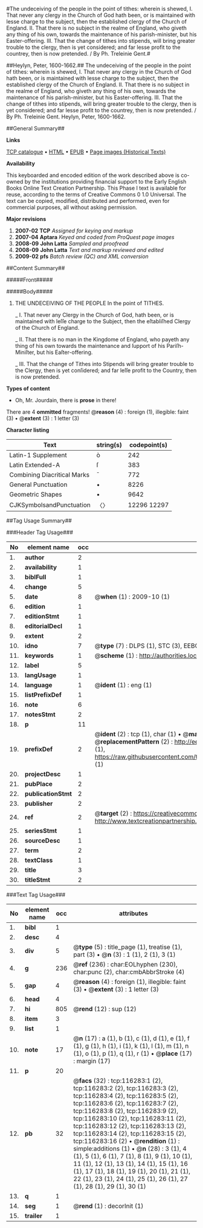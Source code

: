 #The undeceiving of the people in the point of tithes: wherein is shewed, I. That never any clergy in the Church of God hath been, or is maintained with lesse charge to the subject, then the established clergy of the Church of England. II. That there is no subject in the realme of England, who giveth any thing of his own, towards the maintenance of his parish-minister, but his Easter-offering. III. That the change of tithes into stipends, will bring greater trouble to the clergy, then is yet considered; and far lesse profit to the countrey, then is now pretended. / By Ph. Treleinie Gent.#

##Heylyn, Peter, 1600-1662.##
The undeceiving of the people in the point of tithes: wherein is shewed, I. That never any clergy in the Church of God hath been, or is maintained with lesse charge to the subject, then the established clergy of the Church of England. II. That there is no subject in the realme of England, who giveth any thing of his own, towards the maintenance of his parish-minister, but his Easter-offering. III. That the change of tithes into stipends, will bring greater trouble to the clergy, then is yet considered; and far lesse profit to the countrey, then is now pretended. / By Ph. Treleinie Gent.
Heylyn, Peter, 1600-1662.

##General Summary##

**Links**

[TCP catalogue](http://www.ota.ox.ac.uk/tcp/)  • 
[HTML](http://tei.it.ox.ac.uk/tcp/Texts-HTML/free/A86/A86306.html)  • 
[EPUB](http://tei.it.ox.ac.uk/tcp/Texts-EPUB/free/A86/A86306.epub) • 
[Page images (Historical Texts)](https://data.historicaltexts.jisc.ac.uk/view?pubId=eebo-99864064e&pageId=eebo-99864064e-116283-1)

**Availability**

This keyboarded and encoded edition of the
	       work described above is co-owned by the institutions
	       providing financial support to the Early English Books
	       Online Text Creation Partnership. This Phase I text is
	       available for reuse, according to the terms of Creative
	       Commons 0 1.0 Universal. The text can be copied,
	       modified, distributed and performed, even for
	       commercial purposes, all without asking permission.

**Major revisions**

1. __2007-02__ __TCP__ *Assigned for keying and markup*
1. __2007-04__ __Aptara__ *Keyed and coded from ProQuest page images*
1. __2008-09__ __John Latta__ *Sampled and proofread*
1. __2008-09__ __John Latta__ *Text and markup reviewed and edited*
1. __2009-02__ __pfs__ *Batch review (QC) and XML conversion*

##Content Summary##

#####Front#####

#####Body#####

1. THE UNDECEIVING
OF THE PEOPLE
In the point of
TITHES.

    _ I. That never any Clergy in the Church of God, hath been,
or is maintained with leſſe charge to the Subject, then
the eſtabliſhed Clergy of the Church of England.

    _ II. That there is no man in the Kingdome of England,
who payeth any thing of his own towards the maintenance
and ſupport of his Pariſh-Miniſter, but his Eaſter-offering.

    _ III. That the change of Tithes into Stipends will bring
greater trouble to the Clergy, then is yet conſidered; and
far leſſe profit to the Country, then is now pretended.

**Types of content**

  * Oh, Mr. Jourdain, there is **prose** in there!

There are 4 **ommitted** fragments! 
 @__reason__ (4) : foreign (1), illegible: faint (3)  •  @__extent__ (3) : 1 letter (3)

**Character listing**


|Text|string(s)|codepoint(s)|
|---|---|---|
|Latin-1 Supplement|ò|242|
|Latin Extended-A|ſ|383|
|Combining             Diacritical Marks|̄|772|
|General Punctuation|•|8226|
|Geometric Shapes|▪|9642|
|CJKSymbolsandPunctuation|〈〉|12296 12297|

##Tag Usage Summary##

###Header Tag Usage###

|No|element name|occ|attributes|
|---|---|---|---|
|1.|__author__|2||
|2.|__availability__|1||
|3.|__biblFull__|1||
|4.|__change__|5||
|5.|__date__|8| @__when__ (1) : 2009-10 (1)|
|6.|__edition__|1||
|7.|__editionStmt__|1||
|8.|__editorialDecl__|1||
|9.|__extent__|2||
|10.|__idno__|7| @__type__ (7) : DLPS (1), STC (3), EEBO-CITATION (1), PROQUEST (1), VID (1)|
|11.|__keywords__|1| @__scheme__ (1) : http://authorities.loc.gov/ (1)|
|12.|__label__|5||
|13.|__langUsage__|1||
|14.|__language__|1| @__ident__ (1) : eng (1)|
|15.|__listPrefixDef__|1||
|16.|__note__|6||
|17.|__notesStmt__|2||
|18.|__p__|11||
|19.|__prefixDef__|2| @__ident__ (2) : tcp (1), char (1)  •  @__matchPattern__ (2) : ([0-9\-]+):([0-9IVX]+) (1), (.+) (1)  •  @__replacementPattern__ (2) : http://eebo.chadwyck.com/downloadtiff?vid=$1&page=$2 (1), https://raw.githubusercontent.com/textcreationpartnership/Texts/master/tcpchars.xml#$1 (1)|
|20.|__projectDesc__|1||
|21.|__pubPlace__|2||
|22.|__publicationStmt__|2||
|23.|__publisher__|2||
|24.|__ref__|2| @__target__ (2) : https://creativecommons.org/publicdomain/zero/1.0/ (1), http://www.textcreationpartnership.org/docs/. (1)|
|25.|__seriesStmt__|1||
|26.|__sourceDesc__|1||
|27.|__term__|2||
|28.|__textClass__|1||
|29.|__title__|3||
|30.|__titleStmt__|2||


###Text Tag Usage###

|No|element name|occ|attributes|
|---|---|---|---|
|1.|__bibl__|1||
|2.|__desc__|4||
|3.|__div__|5| @__type__ (5) : title_page (1), treatise (1), part (3)  •  @__n__ (3) : 1 (1), 2 (1), 3 (1)|
|4.|__g__|236| @__ref__ (236) : char:EOLhyphen (230), char:punc (2), char:cmbAbbrStroke (4)|
|5.|__gap__|4| @__reason__ (4) : foreign (1), illegible: faint (3)  •  @__extent__ (3) : 1 letter (3)|
|6.|__head__|4||
|7.|__hi__|805| @__rend__ (12) : sup (12)|
|8.|__item__|3||
|9.|__list__|1||
|10.|__note__|17| @__n__ (17) : a (1), b (1), c (1), d (1), e (1), f (1), g (1), h (1), i (1), k (1), l (1), m (1), n (1), o (1), p (1), q (1), r (1)  •  @__place__ (17) : margin (17)|
|11.|__p__|20||
|12.|__pb__|32| @__facs__ (32) : tcp:116283:1 (2), tcp:116283:2 (2), tcp:116283:3 (2), tcp:116283:4 (2), tcp:116283:5 (2), tcp:116283:6 (2), tcp:116283:7 (2), tcp:116283:8 (2), tcp:116283:9 (2), tcp:116283:10 (2), tcp:116283:11 (2), tcp:116283:12 (2), tcp:116283:13 (2), tcp:116283:14 (2), tcp:116283:15 (2), tcp:116283:16 (2)  •  @__rendition__ (1) : simple:additions (1)  •  @__n__ (28) : 3 (1), 4 (1), 5 (1), 6 (1), 7 (1), 8 (1), 9 (1), 10 (1), 11 (1), 12 (1), 13 (1), 14 (1), 15 (1), 16 (1), 17 (1), 18 (1), 19 (1), 20 (1), 21 (1), 22 (1), 23 (1), 24 (1), 25 (1), 26 (1), 27 (1), 28 (1), 29 (1), 30 (1)|
|13.|__q__|1||
|14.|__seg__|1| @__rend__ (1) : decorInit (1)|
|15.|__trailer__|1||
